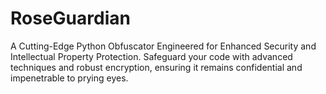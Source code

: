 # RoseGuardian
A Cutting-Edge Python Obfuscator Engineered for Enhanced Security and Intellectual Property Protection. Safeguard your code with advanced techniques and robust encryption, ensuring it remains confidential and impenetrable to prying eyes.
